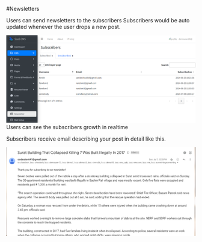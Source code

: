 #Newsletters

Users can send newsletters to the subscribers 
Subscribers would be auto updated whenever the user drops a new post.

![img.png](screenshots/newsletter_subscribers.png)
Users can see the subscribers growth in realtime

Subscribers receive email describing your post in detail like this.

![img_1.png](screenshots/newsletter_email.png)